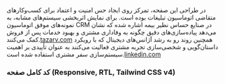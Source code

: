در طراحی این صفحه، تمرکز روی ایجاد حس امنیت و اعتماد برای کسب‌وکارهای متقاضی اتوماسیون تبلیغات بوده است. برای نمایش اثربخشی سیستم‌های مشابه، به نمونه‌های موفق اتوماسیون CRM در صنایع حساس نظیر بیمه اشاره شده که نشان می‌دهد پیاده‌سازی‌های دقیق چگونه به وفاداری مشتری و بهبود خدمات پس از فروش کمک می‌کنند.[tazarv.com](https://tazarv.com/) همچنین روند رو به رشد آژانس‌های دیجیتال که با رویکرد داستان‌گویی و شخصی‌سازی تجربه مشتری فعالیت می‌کنند به عنوان تأییدی بر اهمیت سیستم‌سازی سفر مشتری استفاده شده است.[linkedin.com](https://www.linkedin.com/company/tarah-ir)

### کد کامل صفحه (Responsive, RTL, Tailwind CSS v4)

